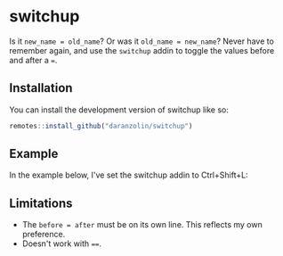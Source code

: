 
# switchup

<!-- badges: start -->
<!-- badges: end -->

Is it `new_name = old_name`? Or was it `old_name = new_name`? Never have to remember again, and use the `switchup` addin to toggle the values before and after a `=`. 

## Installation

You can install the development version of switchup like so:

``` r
remotes::install_github("daranzolin/switchup")
```

## Example

In the example below, I've set the switchup addin to Ctrl+Shift+L:


## Limitations

* The `before = after` must be on its own line. This reflects my own preference.
* Doesn't work with `==`.



